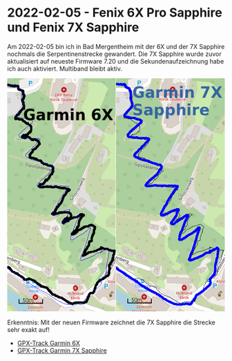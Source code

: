 2022-02-05 - Fenix 6X Pro Sapphire und Fenix 7X Sapphire
==================================================================

Am 2022-02-05 bin ich in Bad Mergentheim mit der 6X und der 7X Sapphire
nochmals die Serpentinenstrecke gewandert. Die 7X Sapphire wurde
zuvor aktualisiert auf neueste Firmware 7.20 und die Sekundenaufzeichnung
habe ich auch aktiviert. Multiband bleibt aktiv.

![Vergleich 6X-7XSapphire](images/2022-02-05_vergleich-bad-mergentheim.png)

Erkenntnis: Mit der neuen Firmware zeichnet die 7X Sapphire die Strecke
sehr exakt auf!

- [GPX-Track Garmin 6X](data/2022-02-05_6x.gpx.xz)
- [GPX-Track Garmin 7X Sapphire](data/2022-02-05_7x-sapphire.gpx.xz)
